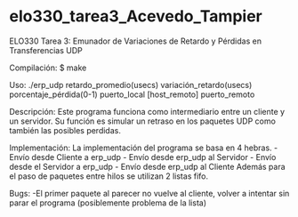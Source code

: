 elo330_tarea3_Acevedo_Tampier
=============================

ELO330 Tarea 3: Emunador de Variaciones de Retardo y Pérdidas en Transferencias UDP

Compilación:
    $ make
    
Uso:
    ./erp_udp retardo_promedio(usecs) variación_retardo(usecs) porcentaje_pérdida(0-1) puerto_local [host_remoto] puerto_remoto
    
Descripción:
    Este programa funciona como intermediario entre un cliente y un servidor.
    Su función es simular un retraso en los paquetes UDP como también las posibles perdidas.
    
Implementación:
    La implementación del programa se basa en 4 hebras.
        - Envío desde Cliente a erp_udp
        - Envío desde erp_udp al Servidor
        - Envío desde el Servidor a erp_udp
        - Envío desde erp_udp al Cliente
    Además para el paso de paquetes entre hilos se utilizan 2 listas fifo.

Bugs:
    -El primer paquete al parecer no vuelve al cliente, volver a intentar sin parar el programa
    (posiblemente problema de la lista)
    
    